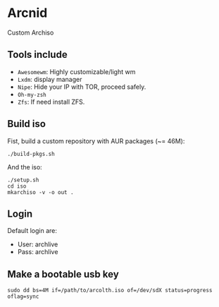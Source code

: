 # Arcnid
Custom Archiso

## Tools include

+ `Awesomewm`: Highly customizable/light wm
+ `Lxdm`: display manager
+ `Nipe`: Hide your IP with TOR, proceed safely.
+ `Oh-my-zsh`
+ `Zfs`: If need install ZFS.

## Build iso
Fist, build a custom repository with AUR packages (~= 46M):

    ./build-pkgs.sh

And the iso:

    ./setup.sh
    cd iso
    mkarchiso -v -o out .

## Login
Default login are:
+ User: archlive
+ Pass: archlive

## Make a bootable usb key

    sudo dd bs=4M if=/path/to/arcolth.iso of=/dev/sdX status=progress oflag=sync
